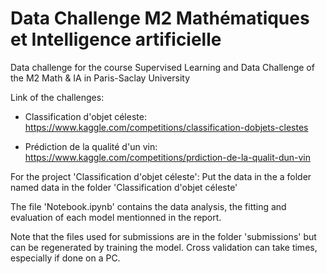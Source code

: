 # Data Challenge M2 Mathématiques et Intelligence artificielle
Data challenge for the course Supervised Learning and Data Challenge of the M2 Math &amp; IA in Paris-Saclay University

Link of the challenges:

- Classification d'objet céleste: https://www.kaggle.com/competitions/classification-dobjets-clestes

- Prédiction de la qualité d'un vin: https://www.kaggle.com/competitions/prdiction-de-la-qualit-dun-vin

For the project 'Classification d'objet céleste':
Put the data in the a folder named data in the folder 'Classification d'objet céleste'

The file 'Notebook.ipynb' contains the data analysis, the fitting and evaluation of each model mentionned in the report.

Note that the files used for submissions are in the folder 'submissions' but can be regenerated by training the model.
Cross validation can take times, especially if done on a PC.
